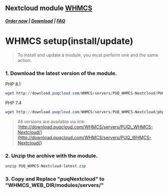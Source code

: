 ## Nextcloud module **[WHMCS](https://puqcloud.com/link.php?id=77)**

#####  [Order now](https://puqcloud.com/index.php?rp=/store/whmcs-module-nextcloud) | [Download](https://download.puqcloud.com/WHMCS/servers/PUQ_WHMCS-Nextcloud/) | [FAQ](https://faq.puqcloud.com/)

# WHMCS setup(install/update)

>To install and update a module, you must perform one and the same action.  

### 1. Download the latest version of the module.

PHP 8.1

```Powershell
wget http://download.puqcloud.com/WHMCS/servers/PUQ_WHMCS-Nextcloud/PUQ_WHMCS-Nextcloud-latest.zip
```

PHP 7.4

```Powershell
wget http://download.puqcloud.com/WHMCS/servers/PUQ_WHMCS-Nextcloud/php74/PUQ_WHMCS-Nextcloud-latest.zip
```

>All versions are available via link: [http://download.puqcloud.com/WHMCS/servers/PUQ\_WHMCS-Nextcloud/](http://download.puqcloud.com/WHMCS/servers/PUQ_WHMCS-Nextcloud/)

### 2. Unzip the archive with the module.

```Powershell
unzip PUQ_WHMCS-Nextcloud-latest.zip
```

### 3. Copy and Replace "puqNextcloud" to "WHMCS\_WEB\_DIR/modules/servers/"